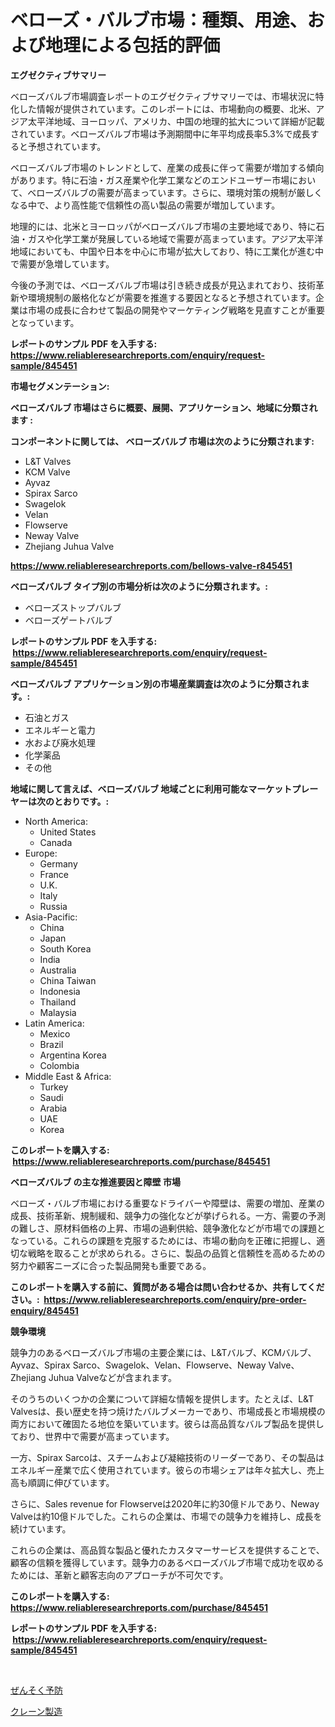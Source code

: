 <p><h1>ベローズ・バルブ市場：種類、用途、および地理による包括的評価</h1></p><p><strong>エグゼクティブサマリー</strong></p>
<p><p>ベローズバルブ市場調査レポートのエグゼクティブサマリーでは、市場状況に特化した情報が提供されています。このレポートには、市場動向の概要、北米、アジア太平洋地域、ヨーロッパ、アメリカ、中国の地理的拡大について詳細が記載されています。ベローズバルブ市場は予測期間中に年平均成長率5.3%で成長すると予想されています。</p><p>ベローズバルブ市場のトレンドとして、産業の成長に伴って需要が増加する傾向があります。特に石油・ガス産業や化学工業などのエンドユーザー市場において、ベローズバルブの需要が高まっています。さらに、環境対策の規制が厳しくなる中で、より高性能で信頼性の高い製品の需要が増加しています。</p><p>地理的には、北米とヨーロッパがベローズバルブ市場の主要地域であり、特に石油・ガスや化学工業が発展している地域で需要が高まっています。アジア太平洋地域においても、中国や日本を中心に市場が拡大しており、特に工業化が進む中で需要が急増しています。</p><p>今後の予測では、ベローズバルブ市場は引き続き成長が見込まれており、技術革新や環境規制の厳格化などが需要を推進する要因となると予想されています。企業は市場の成長に合わせて製品の開発やマーケティング戦略を見直すことが重要となっています。</p></p>
<p><strong>レポートのサンプル PDF を入手する: <a href="https://www.reliableresearchreports.com/enquiry/request-sample/845451">https://www.reliableresearchreports.com/enquiry/request-sample/845451</a></strong></p>
<p><strong>市場セグメンテーション:</strong></p>
<p><strong> ベローズバルブ 市場はさらに概要、展開、アプリケーション、地域に分類されます :</strong></p>
<p><strong>コンポーネントに関しては、 ベローズバルブ 市場は次のように分類されます: &nbsp;</strong></p>
<p><ul><li>L&T Valves</li><li>KCM Valve</li><li>Ayvaz</li><li>Spirax Sarco</li><li>Swagelok</li><li>Velan</li><li>Flowserve</li><li>Neway Valve</li><li>Zhejiang Juhua Valve</li></ul></p>
<p><strong><a href="https://www.reliableresearchreports.com/bellows-valve-r845451">https://www.reliableresearchreports.com/bellows-valve-r845451</a></strong></p>
<p><strong> ベローズバルブ タイプ別の市場分析は次のように分類されます。:</strong></p>
<p><ul><li>ベローズストップバルブ</li><li>ベローズゲートバルブ</li></ul></p>
<p><strong>レポートのサンプル PDF を入手する: &nbsp;<a href="https://www.reliableresearchreports.com/enquiry/request-sample/845451">https://www.reliableresearchreports.com/enquiry/request-sample/845451</a></strong></p>
<p><strong> ベローズバルブ アプリケーション別の市場産業調査は次のように分類されます。:</strong></p>
<p><ul><li>石油とガス</li><li>エネルギーと電力</li><li>水および廃水処理</li><li>化学薬品</li><li>その他</li></ul></p>
<p><strong>地域に関して言えば、ベローズバルブ 地域ごとに利用可能なマーケットプレーヤーは次のとおりです。:</strong></p>
<p><ul>
    <li>
        North America:
        <ul>
            <li>United States</li>
            <li>Canada</li>
        </ul>
    </li>
    <li>
        Europe:
        <ul>
            <li>Germany</li>
            <li>France</li>
            <li>U.K.</li>
            <li>Italy</li>
            <li>Russia</li>
        </ul>
    </li>
    <li>
        Asia-Pacific:
        <ul>
            <li>China</li>
            <li>Japan</li>
            <li>South Korea</li>
            <li>India</li>
            <li>Australia</li>
            <li>China Taiwan</li>
            <li>Indonesia</li>
            <li>Thailand</li>
            <li>Malaysia</li>
        </ul>
    </li>
    <li>
        Latin America:
        <ul>
            <li>Mexico</li>
            <li>Brazil</li>
            <li>Argentina Korea</li>
            <li>Colombia</li>
        </ul>
    </li>
    <li>
        Middle East & Africa:
        <ul>
            <li>Turkey</li>
            <li>Saudi</li>
            <li>Arabia</li>
            <li>UAE</li>
            <li>Korea</li>
        </ul>
    </li>
    </ul></p>
<p><strong>このレポートを購入する: &nbsp;<a href="https://www.reliableresearchreports.com/purchase/845451">https://www.reliableresearchreports.com/purchase/845451</a></strong></p>
<p><strong>ベローズバルブ の主な推進要因と障壁 市場</strong></p>
<p><p>ベローズ・バルブ市場における重要なドライバーや障壁は、需要の増加、産業の成長、技術革新、規制緩和、競争力の強化などが挙げられる。一方、需要の予測の難しさ、原材料価格の上昇、市場の過剰供給、競争激化などが市場での課題となっている。これらの課題を克服するためには、市場の動向を正確に把握し、適切な戦略を取ることが求められる。さらに、製品の品質と信頼性を高めるための努力や顧客ニーズに合った製品開発も重要である。</p></p>
<p><strong>このレポートを購入する前に、質問がある場合は問い合わせるか、共有してください。:&nbsp; <a href="https://www.reliableresearchreports.com/enquiry/pre-order-enquiry/845451">https://www.reliableresearchreports.com/enquiry/pre-order-enquiry/845451</a></strong></p>
<p><strong>競争環境</strong></p>
<p><p>競争力のあるベローズバルブ市場の主要企業には、L&Tバルブ、KCMバルブ、Ayvaz、Spirax Sarco、Swagelok、Velan、Flowserve、Neway Valve、Zhejiang Juhua Valveなどが含まれます。</p><p>そのうちのいくつかの企業について詳細な情報を提供します。たとえば、L&T Valvesは、長い歴史を持つ焼けたバルブメーカーであり、市場成長と市場規模の両方において確固たる地位を築いています。彼らは高品質なバルブ製品を提供しており、世界中で需要が高まっています。</p><p>一方、Spirax Sarcoは、スチームおよび凝縮技術のリーダーであり、その製品はエネルギー産業で広く使用されています。彼らの市場シェアは年々拡大し、売上高も順調に伸びています。</p><p>さらに、Sales revenue for Flowserveは2020年に約30億ドルであり、Neway Valveは約10億ドルでした。これらの企業は、市場での競争力を維持し、成長を続けています。</p><p>これらの企業は、高品質な製品と優れたカスタマーサービスを提供することで、顧客の信頼を獲得しています。競争力のあるベローズバルブ市場で成功を収めるためには、革新と顧客志向のアプローチが不可欠です。</p></p>
<p><strong>このレポートを購入する: &nbsp; <a href="https://www.reliableresearchreports.com/purchase/845451">https://www.reliableresearchreports.com/purchase/845451</a></strong></p>
<p><strong>レポートのサンプル PDF を入手する: &nbsp;<a href="https://www.reliableresearchreports.com/enquiry/request-sample/845451">https://www.reliableresearchreports.com/enquiry/request-sample/845451</a></strong><strong></strong></p>
<p>&nbsp;</p>
<p><p><a href="https://github.com/laurenreichert/Market-Research-Report-List-1/blob/main/242043019208.md">ぜんそく予防</a></p><p><a href="https://github.com/RodHoppe07/Market-Research-Report-List-1/blob/main/600447519209.md">クレーン製造</a></p></p>